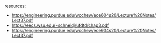 
resources:

- https://engineering.purdue.edu/wcchew/ece604s20/Lecture%20Notes/Lect37.pdf
- https://eecs.wsu.edu/~schneidj/ufdtd/chap3.pdf
- https://engineering.purdue.edu/wcchew/ece604s20/Lecture%20Notes/Lect37.pdf
